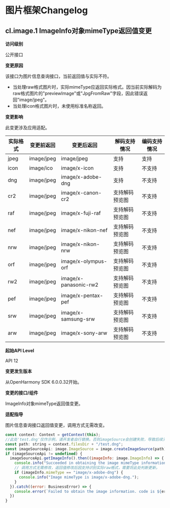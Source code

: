 # 图片框架Changelog

## cl.image.1 ImageInfo对象mimeType返回值变更

**访问级别**

公开接口

**变更原因**

该接口为图片信息查询接口，当前返回值与实际不符。
- 当处理raw格式图片时，实际mimeType应返回实际格式。因当前实际解码为raw格式图片的"previewImage"或"JpgFromRaw"字段，因此错误返回"image/jpeg"。
- 当处理icon格式图片时，未使用标准名称返回。

**变更影响**

此变更涉及应用适配。

| 实际格式 | 变更前返回 | 变更后返回 | 解码支持情况|编码支持情况|
| --- | --- | --- | --- | --- |
|jpeg|image/jpeg|image/jpeg|支持|支持|
|icon|image/ico|image/x-icon|支持|不支持|
|dng|image/jpeg|image/x-adobe-dng|支持|不支持|
|cr2|image/jpeg|image/x-canon-cr2|支持解码预览图|不支持|
|raf|image/jpeg|image/x-fuji-raf|支持解码预览图|不支持|
|nef|image/jpeg|image/x-nikon-nef|支持解码预览图|不支持|
|nrw|image/jpeg|image/x-nikon-nrw|支持解码预览图|不支持|
|orf|image/jpeg|image/x-olympus-orf|支持解码预览图|不支持|
|rw2|image/jpeg|image/x-panasonic-rw2|支持解码预览图|不支持|
|pef|image/jpeg|image/x-pentax-pef|支持解码预览图|不支持|
|srw|image/jpeg|image/x-samsung-srw|支持解码预览图|不支持|
|arw|image/jpeg|image/x-sony-arw|支持解码预览图|不支持|


**起始API Level**

API 12

**变更发生版本**

从OpenHarmony SDK 6.0.0.32开始。

**变更的接口/组件**

ImageInfo对象mimeType返回值变更。

**适配指导**

图片信息查询接口返回值变更，调用方式无需改变。
```js
const context: Context = getContext(this);
//此处'test.dng'仅作示例，请开发者自行替换。否则imageSource会创建失败，导致后续无法正常执行。
const path: string = context.filesDir + "/test.dng";
const imageSourceApi: image.ImageSource = image.createImageSource(path);
if (imageSourceApi != undefined) {
  imageSourceApi.getImageInfo().then((imageInfo: image.ImageInfo) => {
    console.info("Succeeded in obtaining the image mimeType information.");
    // 调用方式无需修改，返回值修改后因支持识别实际raw格式，需要将此处判断更新。
    if (imageInfo.mimeType == "image/x-adobe-dng") {
      console.info("Image mimeType is image/x-adobe-dng.");
    }
  }).catch((error: BusinessError) => {
    console.error(`Failed to obtain the image information. code is ${error.code}, message is ${error.message}`);
  })
}
```